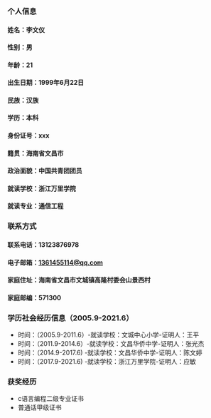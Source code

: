 ### 个人信息
#### 姓名：李文仪
#### 性别：男
#### 年龄：21
#### 出生日期：1999年6月22日
#### 民族：汉族
#### 学历：本科
#### 身份证号：xxx
#### 籍贯：海南省文昌市
#### 政治面貌：中国共青团团员
#### 就读学校：浙江万里学院
#### 就读专业：通信工程

### 联系方式
#### 联系电话：13123876978
#### 电子邮箱：1361455114@qq.com
#### 家庭住址：海南省文昌市文城镇高隆村委会山景西村
#### 家庭邮编：571300

### 学历社会经历信息（2005.9-2021.6）
- 时间：（2005.9-2011.6）-就读学校：文城中心小学-证明人：王平
- 时间：（2011.9-2014.6）-就读学校：文昌华侨中学-证明人：张光杰
- 时间：（2014.9-2017.6) -就读学校：文昌华侨中学-证明人：陈文婷
- 时间：（2017.9-2021.6) -就读学校：浙江万里学院-证明人：应敏

### 获奖经历
- c语言编程二级专业证书
- 普通话甲级证书
